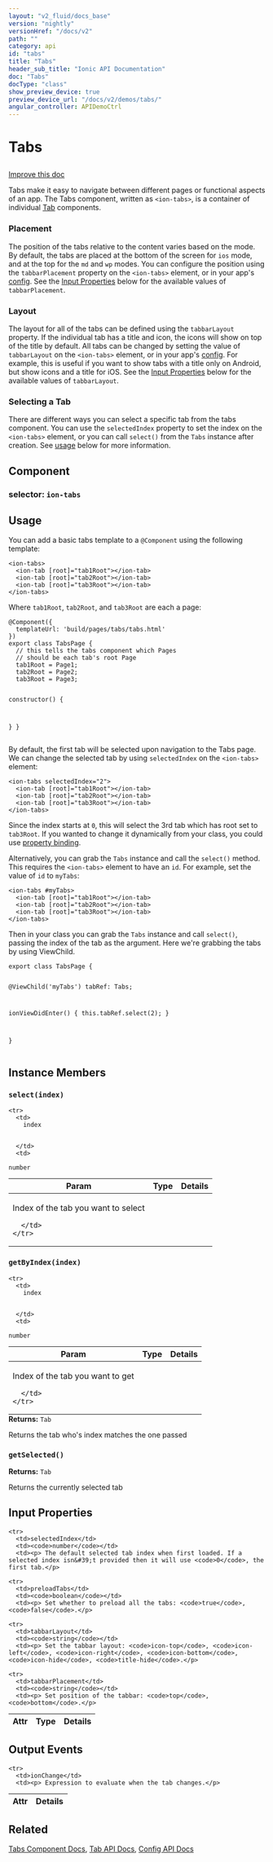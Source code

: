 ```yaml
---
layout: "v2_fluid/docs_base"
version: "nightly"
versionHref: "/docs/v2"
path: ""
category: api
id: "tabs"
title: "Tabs"
header_sub_title: "Ionic API Documentation"
doc: "Tabs"
docType: "class"
show_preview_device: true
preview_device_url: "/docs/v2/demos/tabs/"
angular_controller: APIDemoCtrl 
---
```










<h1 class="api-title">
<a class="anchor" name="tabs" href="#tabs"></a>

Tabs






</h1>

<a class="improve-v2-docs" href="http://github.com/driftyco/ionic/edit/2.0//src/components/tabs/tabs.ts#L11">
Improve this doc
</a>






<p>Tabs make it easy to navigate between different pages or functional
aspects of an app. The Tabs component, written as <code>&lt;ion-tabs&gt;</code>, is
a container of individual <a href="../Tab/">Tab</a> components.</p>
<h3 id="placement">Placement</h3>
<p>The position of the tabs relative to the content varies based on
the mode. By default, the tabs are placed at the bottom of the screen
for <code>ios</code> mode, and at the top for the <code>md</code> and <code>wp</code> modes. You can
configure the position using the <code>tabbarPlacement</code> property on the
<code>&lt;ion-tabs&gt;</code> element, or in your app&#39;s <a href="../../config/Config/">config</a>.
See the <a href="#input-properties">Input Properties</a> below for the available
values of <code>tabbarPlacement</code>.</p>
<h3 id="layout">Layout</h3>
<p>The layout for all of the tabs can be defined using the <code>tabbarLayout</code>
property. If the individual tab has a title and icon, the icons will
show on top of the title by default. All tabs can be changed by setting
the value of <code>tabbarLayout</code> on the <code>&lt;ion-tabs&gt;</code> element, or in your
app&#39;s <a href="../../config/Config/">config</a>. For example, this is useful if
you want to show tabs with a title only on Android, but show icons
and a title for iOS. See the <a href="#input-properties">Input Properties</a>
below for the available values of <code>tabbarLayout</code>.</p>
<h3 id="selecting-a-tab">Selecting a Tab</h3>
<p>There are different ways you can select a specific tab from the tabs
component. You can use the <code>selectedIndex</code> property to set the index
on the <code>&lt;ion-tabs&gt;</code> element, or you can call <code>select()</code> from the <code>Tabs</code>
instance after creation. See <a href="#usage">usage</a> below for more information.</p>


<h2><a class="anchor" name="Component" href="#Component"></a>Component</h2>
<h3>selector: <code>ion-tabs</code></h3>
<!-- @usage tag -->

<h2><a class="anchor" name="usage" href="#usage"></a>Usage</h2>

<p>You can add a basic tabs template to a <code>@Component</code> using the following
template:</p>
<pre><code class="lang-html">&lt;ion-tabs&gt;
  &lt;ion-tab [root]=&quot;tab1Root&quot;&gt;&lt;/ion-tab&gt;
  &lt;ion-tab [root]=&quot;tab2Root&quot;&gt;&lt;/ion-tab&gt;
  &lt;ion-tab [root]=&quot;tab3Root&quot;&gt;&lt;/ion-tab&gt;
&lt;/ion-tabs&gt;
</code></pre>
<p>Where <code>tab1Root</code>, <code>tab2Root</code>, and <code>tab3Root</code> are each a page:</p>
<pre><code class="lang-ts">@Component({
  templateUrl: &#39;build/pages/tabs/tabs.html&#39;
})
export class TabsPage {
  // this tells the tabs component which Pages
  // should be each tab&#39;s root Page
  tab1Root = Page1;
  tab2Root = Page2;
  tab3Root = Page3;

  constructor() {

  }
}
</code></pre>
<p>By default, the first tab will be selected upon navigation to the
Tabs page. We can change the selected tab by using <code>selectedIndex</code>
on the <code>&lt;ion-tabs&gt;</code> element:</p>
<pre><code class="lang-html">&lt;ion-tabs selectedIndex=&quot;2&quot;&gt;
  &lt;ion-tab [root]=&quot;tab1Root&quot;&gt;&lt;/ion-tab&gt;
  &lt;ion-tab [root]=&quot;tab2Root&quot;&gt;&lt;/ion-tab&gt;
  &lt;ion-tab [root]=&quot;tab3Root&quot;&gt;&lt;/ion-tab&gt;
&lt;/ion-tabs&gt;
</code></pre>
<p>Since the index starts at <code>0</code>, this will select the 3rd tab which has
root set to <code>tab3Root</code>. If you wanted to change it dynamically from
your class, you could use <a href="https://angular.io/docs/ts/latest/guide/template-syntax.html#!#property-binding">property binding</a>.</p>
<p>Alternatively, you can grab the <code>Tabs</code> instance and call the <code>select()</code>
method. This requires the <code>&lt;ion-tabs&gt;</code> element to have an <code>id</code>. For
example, set the value of <code>id</code> to <code>myTabs</code>:</p>
<pre><code class="lang-html">&lt;ion-tabs #myTabs&gt;
  &lt;ion-tab [root]=&quot;tab1Root&quot;&gt;&lt;/ion-tab&gt;
  &lt;ion-tab [root]=&quot;tab2Root&quot;&gt;&lt;/ion-tab&gt;
  &lt;ion-tab [root]=&quot;tab3Root&quot;&gt;&lt;/ion-tab&gt;
&lt;/ion-tabs&gt;
</code></pre>
<p>Then in your class you can grab the <code>Tabs</code> instance and call <code>select()</code>,
passing the index of the tab as the argument. Here we&#39;re grabbing the tabs
by using ViewChild.</p>
<pre><code class="lang-ts">export class TabsPage {

@ViewChild(&#39;myTabs&#39;) tabRef: Tabs;

ionViewDidEnter() {
  this.tabRef.select(2);
 }

}
</code></pre>




<!-- @property tags -->



<!-- instance methods on the class -->

<h2><a class="anchor" name="instance-members" href="#instance-members"></a>Instance Members</h2>

<div id="select"></div>

<h3>
<a class="anchor" name="select" href="#select"></a>
<code>select(index)</code>
  

</h3>




<table class="table param-table" style="margin:0;">
  <thead>
    <tr>
      <th>Param</th>
      <th>Type</th>
      <th>Details</th>
    </tr>
  </thead>
  <tbody>
    
    <tr>
      <td>
        index
        
        
      </td>
      <td>
        
  <code>number</code>
      </td>
      <td>
        <p>Index of the tab you want to select</p>

        
      </td>
    </tr>
    
  </tbody>
</table>








<div id="getByIndex"></div>

<h3>
<a class="anchor" name="getByIndex" href="#getByIndex"></a>
<code>getByIndex(index)</code>
  

</h3>




<table class="table param-table" style="margin:0;">
  <thead>
    <tr>
      <th>Param</th>
      <th>Type</th>
      <th>Details</th>
    </tr>
  </thead>
  <tbody>
    
    <tr>
      <td>
        index
        
        
      </td>
      <td>
        
  <code>number</code>
      </td>
      <td>
        <p>Index of the tab you want to get</p>

        
      </td>
    </tr>
    
  </tbody>
</table>





<div class="return-value">
<i class="icon ion-arrow-return-left"></i>
<b>Returns:</b> 
  <code>Tab</code> <p>Returns the tab who&#39;s index matches the one passed</p>


</div>




<div id="getSelected"></div>

<h3>
<a class="anchor" name="getSelected" href="#getSelected"></a>
<code>getSelected()</code>
  

</h3>








<div class="return-value">
<i class="icon ion-arrow-return-left"></i>
<b>Returns:</b> 
  <code>Tab</code> <p>Returns the currently selected tab</p>


</div>



<!-- input methods on the class -->
<h2><a class="anchor" name="input-properties" href="#input-properties"></a>Input Properties</h2>
<table class="table param-table" style="margin:0;">
  <thead>
    <tr>
      <th>Attr</th>
      <th>Type</th>
      <th>Details</th>
    </tr>
  </thead>
  <tbody>
    
    <tr>
      <td>selectedIndex</td>
      <td><code>number</code></td>
      <td><p> The default selected tab index when first loaded. If a selected index isn&#39;t provided then it will use <code>0</code>, the first tab.</p>
</td>
    </tr>
    
    <tr>
      <td>preloadTabs</td>
      <td><code>boolean</code></td>
      <td><p> Set whether to preload all the tabs: <code>true</code>, <code>false</code>.</p>
</td>
    </tr>
    
    <tr>
      <td>tabbarLayout</td>
      <td><code>string</code></td>
      <td><p> Set the tabbar layout: <code>icon-top</code>, <code>icon-left</code>, <code>icon-right</code>, <code>icon-bottom</code>, <code>icon-hide</code>, <code>title-hide</code>.</p>
</td>
    </tr>
    
    <tr>
      <td>tabbarPlacement</td>
      <td><code>string</code></td>
      <td><p> Set position of the tabbar: <code>top</code>, <code>bottom</code>.</p>
</td>
    </tr>
    
  </tbody>
</table>
<!-- output events on the class -->
<h2><a class="anchor" name="output-events" href="#output-events"></a>Output Events</h2>
<table class="table param-table" style="margin:0;">
  <thead>
    <tr>
      <th>Attr</th>
      <th>Details</th>
    </tr>
  </thead>
  <tbody>
    
    <tr>
      <td>ionChange</td>
      <td><p> Expression to evaluate when the tab changes.</p>
</td>
    </tr>
    
  </tbody>
</table>


<!-- related link -->

<h2><a class="anchor" name="related" href="#related"></a>Related</h2>

<a href='/docs/v2/components#tabs'>Tabs Component Docs</a>,
<a href='../Tab'>Tab API Docs</a>,
<a href='../../config/Config'>Config API Docs</a><!-- end content block -->


<!-- end body block -->

